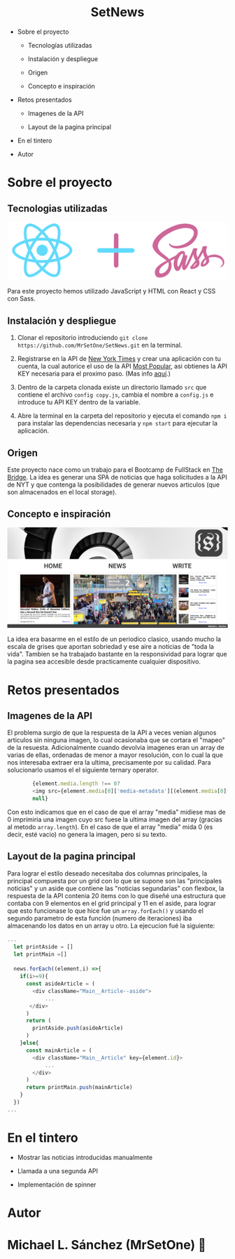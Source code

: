 <h1 align=center>SetNews</h1>

* Sobre el proyecto

    * Tecnologías utilizadas 

    * Instalación y despliegue 

    * Origen 

    * Concepto e inspiración

* Retos presentados

    * Imagenes de la API 

    * Layout de la pagina principal

* En el tintero

* Autor

# Sobre el proyecto

## Tecnologias utilizadas

![React+Sass](./ToReadme/reactsass.png)

Para este proyecto hemos utilizado JavaScript y HTML con React y CSS con Sass.

## Instalación y despliegue

1. Clonar el repositorio introduciendo `git clone https://github.com/MrSetOne/SetNews.git` en la terminal.

2. Registrarse en la API de [New York Times](https://developer.nytimes.com/) y crear una aplicación con tu cuenta, la cual autorice el uso de la API [Most Popular](https://developer.nytimes.com/docs/most-popular-product/1/overview), asi obtienes la API KEY necesaria para el proximo paso. (Mas info [aquí](https://developer.nytimes.com/get-started).)

3. Dentro de la carpeta clonada existe un directorio llamado `src` que contiene el archivo `config copy.js`, cambia el nombre a `config.js` e introduce tu API KEY dentro de la variable.

4. Abre la terminal en la carpeta del repositorio y ejecuta el comando `npm i` para instalar las dependencias necesaria y `npm start` para ejecutar la aplicación.

## Origen

Este proyecto nace como un trabajo para el Bootcamp de FullStack en [The Bridge](https://www.thebridge.tech/). La idea es generar una SPA de noticias que haga solicitudes a la API de NYT y que contenga la posibilidades de generar nuevos articulos (que son almacenados en el local storage).

## Concepto e inspiración

![Captura](./ToReadme/page.png)

La idea era basarme en el estilo de un periodico clasico, usando mucho la escala de grises que aportan sobriedad y ese aire a noticias de "toda la vida". Tambien se ha trabajado bastante en la responsividad para lograr que la pagina sea accesible desde practicamente cualquier dispositivo.

# Retos presentados

## Imagenes de la API

El problema surgio de que la respuesta de la API a veces venian algunos articulos sin ninguna imagen, lo cual ocasionaba que se cortara el "mapeo" de la resuesta. Adicionalmente cuando devolvia imagenes eran un array de varias de ellas, ordenadas de menor a mayor resolución, con lo cual la que nos interesaba extraer era la ultima, precisamente por su calidad. Para solucionarlo usamos el el siguiente ternary operator.

```JavaScript
        {element.media.length !== 0?
        <img src={element.media[0]['media-metadata'][(element.media[0]['media-metadata'].length - 1)].url} alt="" />:
        null}

```

Con esto indicamos que en el caso de que el array "media" midiese mas de 0 imprimiria una imagen cuyo src fuese la ultima imagen del array (gracias al metodo `array.length`). En el caso de que el array "media" mida 0 (es decir, esté vacio) no genera la imagen, pero si su texto.

## Layout de la pagina principal

Para lograr el estilo deseado necesitaba dos columnas principales, la principal compuesta por un grid con lo que se supone son las "principales noticias" y un aside que contiene las "noticias segundarias" con flexbox, la respuesta de la API contenia 20 items con lo que diseñé una estructura que contaba con 9 elementos en el grid principal y 11 en el aside, para lograr que esto funcionase lo que hice fue un `array.forEach()` y usando el segundo parametro de esta función (numero de iteraciones) iba almacenando los datos en un array u otro. La ejecucion fué la siguiente:

```JavaScript
...
  let printAside = []
  let printMain =[]

  news.forEach((element,i) =>{
    if(i>=9){
      const asideArticle = (
        <div className="Main__Article--aside">
            ...     
       </div>
      )
      return (
        printAside.push(asideArticle)
      )
    }else{
      const mainArticle = (
        <div className="Main__Article" key={element.id}>
            ...
        </div>
      )
      return printMain.push(mainArticle)
    }
  })
...
```

# En el tintero

- Mostrar las noticias introducidas manualmente

- Llamada a una segunda API

- Implementación de spinner

# Autor

# Michael L. Sánchez (MrSetOne) :rocket: